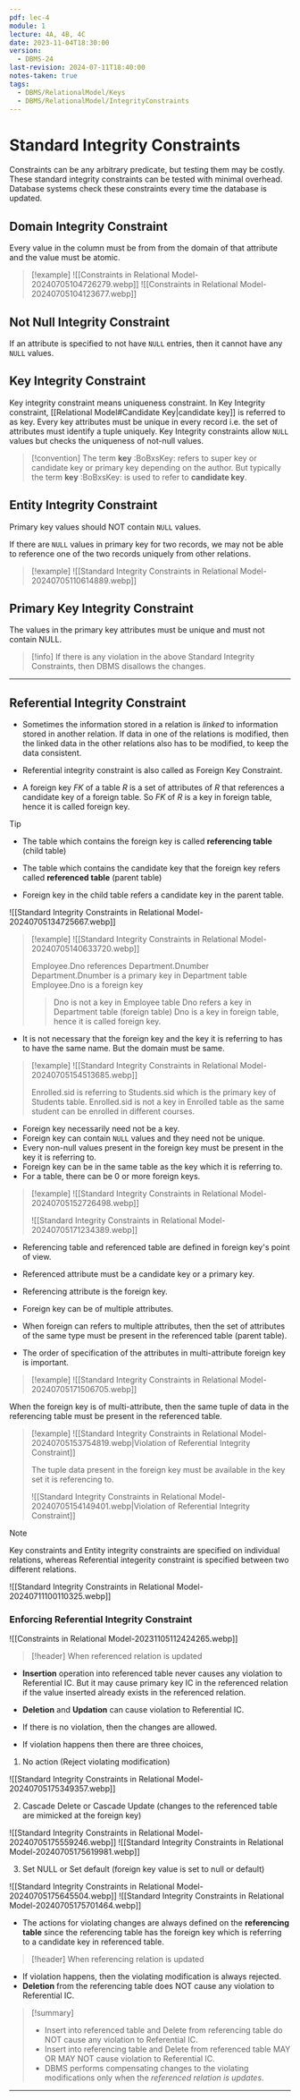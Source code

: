 ```yaml
---
pdf: lec-4
module: 1
lecture: 4A, 4B, 4C
date: 2023-11-04T18:30:00
version:
  - DBMS-24
last-revision: 2024-07-11T18:40:00
notes-taken: true
tags:
  - DBMS/RelationalModel/Keys
  - DBMS/RelationalModel/IntegrityConstraints
---
```

# Standard Integrity Constraints

Constraints can be any arbitrary predicate, but testing them may be costly. These standard integrity constraints can be tested with minimal overhead. Database systems check these constraints every time the database is updated.

## Domain Integrity Constraint

Every value in the column must be from from the domain of that attribute and the value must be atomic. 

> [!example] 
> ![[Constraints in Relational Model-20240705104726279.webp]]
> ![[Constraints in Relational Model-20240705104123677.webp]]

## Not Null Integrity Constraint

If an attribute is specified to not have `NULL` entries, then it cannot have any `NULL` values.

## Key Integrity Constraint

Key integrity constraint means uniqueness constraint.
In Key Integrity constraint, [[Relational Model#Candidate Key|candidate key]] is referred to as key.
Every key attributes must be unique in every record i.e. the set of attributes must identify a tuple uniquely.
Key Integrity constraints allow `NULL` values but checks the uniqueness of not-null values.

> [!convention] 
> The term **key** :BoBxsKey: refers to super key or candidate key or primary key depending on the author. But typically the term **key** :BoBxsKey: is used to refer to **candidate key**.

## Entity Integrity Constraint

Primary key values should NOT contain `NULL` values. 

If there are `NULL` values in primary key for two records, we may not be able to reference one of the two records uniquely from other relations.

> [!example] 
> ![[Standard Integrity Constraints in Relational Model-20240705110614889.webp]]

## Primary Key Integrity Constraint

The values in the primary key attributes must be unique and must not contain NULL.

> [!info] 
> If there is any violation in the above Standard Integrity Constraints, then DBMS disallows the changes. 

---
## Referential Integrity Constraint

- Sometimes the information stored in a relation is *linked* to information stored in another relation. If data in one of the relations is modified, then the linked data in the other relations also has to be modified, to keep the data consistent.
- Referential integrity constraint is also called as Foreign Key Constraint.

- A foreign key $FK$ of a table $R$ is a set of attributes of $R$ that references a candidate key of a foreign table. So $FK$ of $R$ is a key in foreign table, hence it is called foreign key.

> [!tip] 
> - The table which contains the foreign key is called **referencing table** (child table)
> - The table which contains the candidate key that the foreign key refers called **referenced table** (parent table)
>
> - Foreign key in the child table refers a candidate key in the parent table.

![[Standard Integrity Constraints in Relational Model-20240705134725667.webp]]

> [!example] 
> ![[Standard Integrity Constraints in Relational Model-20240705140633720.webp]]
> 
> Employee.Dno references Department.Dnumber
> Department.Dnumber is a primary key in Department table
> Employee.Dno is a foreign key
> 
>> Dno is not a key in Employee table
>> Dno refers a key in Department table (foreign table) 
>> Dno is a key in foreign table, hence it is called foreign key.

- It is not necessary that the foreign key and the key it is referring to has to have the same name. But the domain must be same.

> [!example] 
> ![[Standard Integrity Constraints in Relational Model-20240705154513685.webp]]
> 
> Enrolled.sid is referring to Students.sid which is the primary key of Students table.
> Enrolled.sid is not a key in Enrolled table as the same student can be enrolled in different courses.

- Foreign key necessarily need not be a key.
- Foreign key can contain `NULL` values and they need not be unique.
- Every non-null values present in the foreign key must be present in the key it is referring to.
- Foreign key can be in the same table as the key which it is referring to.
- For a table, there can be 0 or more foreign keys.

> [!example] 
> ![[Standard Integrity Constraints in Relational Model-20240705152726498.webp]]
> 
> ![[Standard Integrity Constraints in Relational Model-20240705171234389.webp]]

- Referencing table and referenced table are defined in foreign key's point of view.
- Referenced attribute must be a candidate key or a primary key.
- Referencing attribute is the foreign key.

- Foreign key can be of multiple attributes.
- When foreign can refers to multiple attributes, then the set of attributes of the same type must be present in the referenced table (parent table).
- The order of specification of the attributes in multi-attribute foreign key is important.

> [!example] 
> ![[Standard Integrity Constraints in Relational Model-20240705171506705.webp]]

When the foreign key is of multi-attribute, then the same tuple of data in the referencing table must be present in the referenced table.

> [!example] 
> ![[Standard Integrity Constraints in Relational Model-20240705153754819.webp|Violation of Referential Integrity Constraint]]
> 
> The tuple data present in the foreign key must be available in the key set it is referencing to. 
> 
> ![[Standard Integrity Constraints in Relational Model-20240705154149401.webp|Violation of Referential Integrity Constraint]]

> [!NOTE] 
> Key constraints and Entity integrity constraints are specified on individual relations, whereas Referential integerity constraint is specified between two different relations.

![[Standard Integrity Constraints in Relational Model-20240711100110325.webp]]

### Enforcing Referential Integrity Constraint

![[Constraints in Relational Model-20231105112424265.webp]]

> [!header] When referenced relation is updated

- **Insertion** operation into referenced table never causes any violation to Referential IC. But it may cause primary key IC in the referenced relation if the value inserted already exists in the referenced relation.
- **Deletion** and **Updation** can cause violation to Referential IC.
- If there is no violation, then the changes are allowed.

- If violation happens then there are three choices,

1. No action (Reject violating modification)

![[Standard Integrity Constraints in Relational Model-20240705175349357.webp]]

2. Cascade Delete or Cascade Update (changes to the referenced table are mimicked at the foreign key)

![[Standard Integrity Constraints in Relational Model-20240705175559246.webp]]
![[Standard Integrity Constraints in Relational Model-20240705175619981.webp]]

3. Set NULL or Set default (foreign key value is set to null or default)

![[Standard Integrity Constraints in Relational Model-20240705175645504.webp]]
![[Standard Integrity Constraints in Relational Model-20240705175701464.webp]]

- The actions for violating changes are always defined on the **referencing table** since the referencing table has the foreign key which is referring to a candidate key in referenced table.

> [!header] When referencing relation is updated

- If violation happens, then the violating modification is always rejected.
- **Deletion** from the referencing table does NOT cause any violation to Referential IC.

> [!summary] 
> - Insert into referenced table and Delete from referencing table do NOT cause any violation to Referential IC.
> - Insert into referencing table and Delete from referenced table MAY OR MAY NOT cause violation to Referential IC.
> - DBMS performs compensating changes to the violating modifications only when the *referenced relation is updates*.

---
